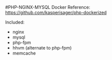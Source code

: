 #PHP-NGINX-MYSQL Docker
Reference: https://github.com/kasperisager/php-dockerized

Included:
- nginx
- mysql
- php-fpm
- hhvm (alternate to php-fpm)
- memcache

